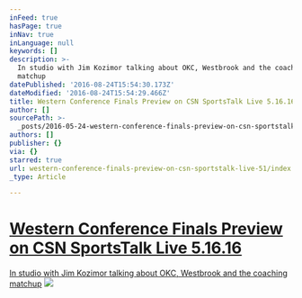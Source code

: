 ```yaml
---
inFeed: true
hasPage: true
inNav: true
inLanguage: null
keywords: []
description: >-
  In studio with Jim Kozimor talking about OKC, Westbrook and the coaching
  matchup
datePublished: '2016-08-24T15:54:30.173Z'
dateModified: '2016-08-24T15:54:29.466Z'
title: Western Conference Finals Preview on CSN SportsTalk Live 5.16.16
author: []
sourcePath: >-
  _posts/2016-05-24-western-conference-finals-preview-on-csn-sportstalk-live-51.md
authors: []
publisher: {}
via: {}
starred: true
url: western-conference-finals-preview-on-csn-sportstalk-live-51/index.html
_type: Article

---
```

# [Western Conference Finals Preview on CSN SportsTalk Live 5.16.16][0]

[In studio with Jim Kozimor talking about OKC, Westbrook and the coaching matchup][0]
![](https://the-grid-user-content.s3-us-west-2.amazonaws.com/b288fbb4-15c3-47a9-8f59-bcb23228abff.jpg)

[0]: https://youtu.be/ShhUdTs-p8o